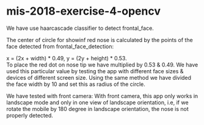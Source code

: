 # mis-2018-exercise-4-opencv

We have use haarcascade classifier to detect frontal_face. 

The center of circle for showinf red nose is calculated by the points of the face detected from frontal_face_detection: 

x = (2x + width)  * 0.49, 
y = (2y + height)  * 0.53.  
To place the red dot on nose tip we have multiplied by 0.53 & 0.49. We have used this particular value by testing the app with different face sizes & devices of different screen size. 
Using the same method we have divided the face width by 10 and set this as radius of the circle. 

We have tested with front camera: 
With front camera, this app only works in landscape mode and only in one view of landscape orientation, i.e, if we rotate the mobile by 180 degree in landscape orientation, the nose is not properly detected.

